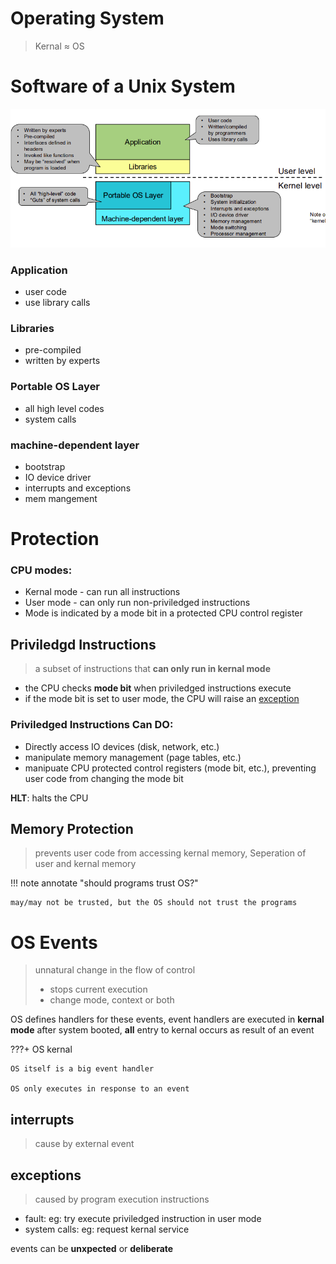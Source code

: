 # Operating System

> Kernal $\approx$ OS

# Software of a Unix System

![alt text](OS/image.png)

### Application

-   user code
-   use library calls

### Libraries

-   pre-compiled
-   written by experts

### Portable OS Layer

-   all high level codes
-   system calls

### machine-dependent layer

-   bootstrap
-   IO device driver
-   interrupts and exceptions
-   mem mangement

# Protection

### CPU modes:

-   Kernal mode - can run all instructions
-   User mode - can only run non-priviledged instructions
-   Mode is indicated by a mode bit in a protected CPU control register

## Priviledgd Instructions

> a subset of instructions that **can only run in kernal mode**

-   the CPU checks **mode bit** when priviledged instructions execute
-   if the mode bit is set to user mode, the CPU will raise an [exception](#exceptions)

### Priviledged Instructions Can DO:

-   Directly access IO devices (disk, network, etc.)
-   manipulate memory management (page tables, etc.)
-   manipuate CPU protected control registers (mode bit, etc.), preventing user code from changing the mode bit

**HLT**: halts the CPU

## Memory Protection

> prevents user code from accessing kernal memory, Seperation of user and kernal memory

!!! note annotate "should programs trust OS?"

    may/may not be trusted, but the OS should not trust the programs

# OS Events

> unnatural change in the flow of control
>
> -   stops current execution
> -   change mode, context or both

OS defines handlers for these events, event handlers are executed in **kernal mode** after system booted, **all** entry
to kernal occurs as result of an event

???+ OS kernal

    OS itself is a big event handler

    OS only executes in response to an event

## interrupts
> cause by external event

## exceptions
> caused by program execution instructions
- fault: eg: try execute priviledged instruction in user mode
- system calls: eg: request kernal service

events can be **unxpected** or **deliberate**
